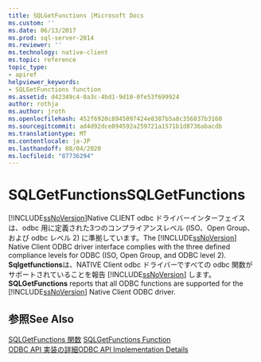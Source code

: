 ```yaml
---
title: SQLGetFunctions |Microsoft Docs
ms.custom: ''
ms.date: 06/13/2017
ms.prod: sql-server-2014
ms.reviewer: ''
ms.technology: native-client
ms.topic: reference
topic_type:
- apiref
helpviewer_keywords:
- SQLGetFunctions function
ms.assetid: d42349c4-0a3c-4bd1-9d10-0fe53f699924
author: rothja
ms.author: jroth
ms.openlocfilehash: 452f6920c8945097424e8387b5a8c356837b3160
ms.sourcegitcommit: ad4d92dce894592a259721a1571b1d8736abacdb
ms.translationtype: MT
ms.contentlocale: ja-JP
ms.lasthandoff: 08/04/2020
ms.locfileid: "87736294"
---
```

# <a name="sqlgetfunctions"></a><span data-ttu-id="0d76d-102">SQLGetFunctions</span><span class="sxs-lookup"><span data-stu-id="0d76d-102">SQLGetFunctions</span></span>
  <span data-ttu-id="0d76d-103">[!INCLUDE[ssNoVersion](../../includes/ssnoversion-md.md)]Native CLIENT odbc ドライバーインターフェイスは、odbc 用に定義された3つのコンプライアンスレベル (ISO、Open Group、および odbc レベル 2) に準拠しています。</span><span class="sxs-lookup"><span data-stu-id="0d76d-103">The [!INCLUDE[ssNoVersion](../../includes/ssnoversion-md.md)] Native Client ODBC driver interface complies with the three defined compliance levels for ODBC (ISO, Open Group, and ODBC level 2).</span></span> <span data-ttu-id="0d76d-104">**Sqlgetfunctions**は、NATIVE Client odbc ドライバーですべての odbc 関数がサポートされていることを報告 [!INCLUDE[ssNoVersion](../../includes/ssnoversion-md.md)] します。</span><span class="sxs-lookup"><span data-stu-id="0d76d-104">**SQLGetFunctions** reports that all ODBC functions are supported for the [!INCLUDE[ssNoVersion](../../includes/ssnoversion-md.md)] Native Client ODBC driver.</span></span>  
  
## <a name="see-also"></a><span data-ttu-id="0d76d-105">参照</span><span class="sxs-lookup"><span data-stu-id="0d76d-105">See Also</span></span>  
 <span data-ttu-id="0d76d-106">[SQLGetFunctions 関数](https://go.microsoft.com/fwlink/?LinkId=59353) </span><span class="sxs-lookup"><span data-stu-id="0d76d-106">[SQLGetFunctions Function](https://go.microsoft.com/fwlink/?LinkId=59353) </span></span>  
 [<span data-ttu-id="0d76d-107">ODBC API 実装の詳細</span><span class="sxs-lookup"><span data-stu-id="0d76d-107">ODBC API Implementation Details</span></span>](odbc-api-implementation-details.md)  
  
  
